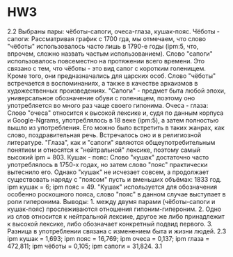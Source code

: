 # HW3
2.2 Выбраны пары: чёботы-сапоги, очеса-глаза, кушак-пояс.
Чёботы - сапоги: Рассматривая график с 1700 гда, мы отмечаем, что слово "чёботы" использовалось часто лишь в 1790-е годы (ipm:5, что, впрочем, сложно назвать частым использованием). Слово "сапоги" использовалось повсеместно на протяжении всего времени. Это связано с тем, что чёботы - это вид сапог с коротким голенищем. Кроме того, они предназначались для царских особ. Слово "чёботы" встречается в воспоминаниях, а также в качестве архаизмов в художественных произведениях. "Сапоги" - предмет быта любой эпохи, универсальное обозначение обуви с голенищем, поэтому оно употребляется во много раз чаще своего гипонима. 
Очеса - глаза: Слово "очеса" относится к высокой лексике и, судя по данным корпуса и Google-Ngrams, употреблялось в 18 веке (ipm:5), а затем полностью вышло из употребления. Его можно было встретить в таких жанрах, как слово, поздравительная речь. Встречалось оно и в религиозной литературе. "Глаза", как и "сапоги" являются общеупотребительным понятием и относятся к "нейтральной" лексике, поэтому самый высокий      ipm = 803.
Кушак - пояс: Слово "кушак" достаточно часто употреблялось в 1750-х годах, но затем слово "пояс" практически вытеснило его. Однако "кушак" не исчезает совсем, а продолжает существовать наряду с "поясом" пусть и вменьших объёмах: 1833 год. ipm кушак = 6; ipm пояс = 49. "Кушак" используется для обозначения особенно роскошного пояса, слово "пояс" в данном случае выступает в роли гиперонима.
Выводы: 1. между двумя парами (чёботы-сапоги и кушак-пояс) прослеживаются отношения гипоним-гипероним. 2. Одно из слов относится к нейтральной лексике, другое же либо принадлежит к высокой лексике, либо обозначает конкретный подвид первого. 3. Разница в употреблении связана с изменением быта и жизни людей. 
2.3 ipm кушак = 1,693; ipm пояс = 16,769; ipm очеса = 0,137; ipm глаза = 472,811; ipm чёботы = 0,105; ipm сапоги = 31,824.
3.1 
